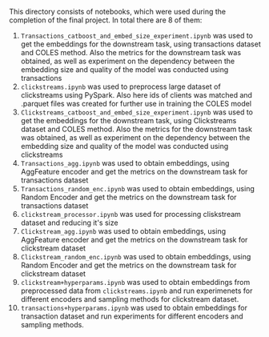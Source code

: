 This directory consists of notebooks, which were used during the completion of the final project.
In total there are 8 of them:
1. `Transactions_catboost_and_embed_size_experiment.ipynb` was used to get the embeddings for the downstream task, using transactions dataset and COLES method. Also the metrics for the downstream task was obtained, as well as experiment on the dependency between the embedding size and quality of the model was conducted using transactions
2. `clickstreams.ipynb` was used to preprocess large dataset of clickstreams using PySpark. Also here ids of clients was matched and .parquet files was created for further use in training the COLES model
3. `Clickstreams_catboost_and_embed_size_experiment.ipynb` was used to get the embeddings for the downstream task, using Clickstreams dataset and COLES method. Also the metrics for the downstream task was obtained, as well as experiment on the dependency between the embedding size and quality of the model was conducted using clickstreams
4. `Transactions_agg.ipynb` was used to obtain embeddings, using AggFeature encoder and get the metrics on the downstream task for transactions dataset
5. `Transactions_random_enc.ipynb` was used to obtain embeddings, using Random Encoder and get the metrics on the downstream task for transactions dataset
6. `clickstream_processor.ipynb` was used for processing cliskstream dataset and reducing it's size
7. `Clickstream_agg.ipynb` was used to obtain embeddings, using AggFeature encoder and get the metrics on the downstream task for clickstream dataset
8. `Clickstream_random_enc.ipynb` was used to obtain embeddings, using Random Encoder and get the metrics on the downstream task for clickstream dataset
9. `clickstream+hyperparams.ipynb` was used to obtain embeddings from preprocessed data from `clickstreams.ipynb` and run experimenets for different encoders and sampling methods for clickstream dataset.
10. `transactions+hyperparams.ipynb` was used to obtain embeddings for transaction dataset and run experiments for different encoders and sampling methods.
